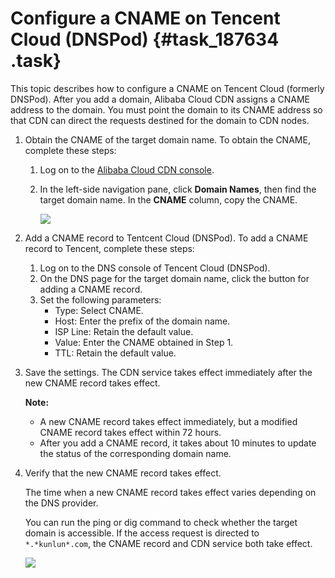 # Configure a CNAME on Tencent Cloud \(DNSPod\) {#task_187634 .task}

This topic describes how to configure a CNAME on Tencent Cloud \(formerly DNSPod\). After you add a domain, Alibaba Cloud CDN assigns a CNAME address to the domain. You must point the domain to its CNAME address so that CDN can direct the requests destined for the domain to CDN nodes.

1.  Obtain the CNAME of the target domain name. To obtain the CNAME, complete these steps: 
    1.  Log on to the [Alibaba Cloud CDN console](https://partners-intl.aliyun.com/login-required#/cdn).
    2.  In the left-side navigation pane, click **Domain Names**, then find the target domain name. In the **CNAME** column, copy the CNAME. 

        ![](http://static-aliyun-doc.oss-cn-hangzhou.aliyuncs.com/assets/img/5113/156412955945282_en-US.png)

2.  Add a CNAME record to Tentcent Cloud \(DNSPod\). To add a CNAME record to Tencent, complete these steps: 
    1.  Log on to the DNS console of Tencent Cloud \(DNSPod\).
    2.  On the DNS page for the target domain name, click the button for adding a CNAME record.
    3.  Set the following parameters: 
        -   Type: Select CNAME.
        -   Host: Enter the prefix of the domain name.
        -   ISP Line: Retain the default value.
        -   Value: Enter the CNAME obtained in Step 1.
        -   TTL: Retain the default value.
3.  Save the settings. The CDN service takes effect immediately after the new CNAME record takes effect.

    **Note:** 

    -   A new CNAME record takes effect immediately, but a modified CNAME record takes effect within 72 hours.
    -   After you add a CNAME record, it takes about 10 minutes to update the status of the corresponding domain name.
4.  Verify that the new CNAME record takes effect. 

    The time when a new CNAME record takes effect varies depending on the DNS provider.

    You can run the ping or dig command to check whether the target domain is accessible. If the access request is directed to `*.*kunlun*.com`, the CNAME record and CDN service both take effect.

    ![](http://static-aliyun-doc.oss-cn-hangzhou.aliyuncs.com/assets/img/5113/15641295596060_en-US.png)


